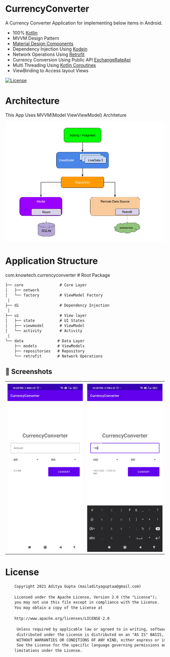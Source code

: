 
# CurrencyConverter
A  Currency Converter  Application for implementing  below items in Android.
* 100% [Kotlin](https://kotlinlang.org/)
* MVVM Design Pattern 
* [Material Design Components](https://material.io/)
* Dependency Injection Using [Kodein](https://kodein.org/di/)
* Network Operations Using [Retrofit](https://square.github.io/retrofit/)
* Currency Conversion Using Public API [ExchangeRateApi](https://exchangeratesapi.io/)
* Multi Threading Using [Kotlin Coroutines](https://kotlinlang.org/docs/coroutines-overview.html)
* ViewBinding to Access layout Views 

[![License](https://img.shields.io/badge/License-Apache%202.0-blue.svg)](https://opensource.org/licenses/Apache-2.0)


# Architecture
This App Uses MVVM(Model ViewViewModel) Architeture
   
![](images/mvvm-architecture.png)
   
# Application Structure

   com.knowtech.currencyconverter    # Root Package
   
    ├── core                # Core Layer
    │   ├── network      
    │   └── factory         # ViewModel Factory
     |
    ├── di                  # Dependency Injection             
     |
    ├── ui                  # View layer
    │   ├── state           # UI States
    │   ├── viewmodel       # ViewModel
    │   └── activity        # Activity    
     |
    └── data               # Data Layer
        ├── models         # ViewModels
        ├── repositories   # Repository
        └── retrofit       # Network Operations
            
## 📸 Screenshots  
|||
|:--------:| -------------:|
| | |
| ![](images/Screenshot.jpg) | ![](images/Screenshot2.jpg)|


# License
```xml
    Copyright 2021 Aditya Gupta (mailadityaguptaa@gmail.com)
    
    Licensed under the Apache License, Version 2.0 (the "License");
    you may not use this file except in compliance with the License.
    You may obtain a copy of the License at
    
    http://www.apache.org/licenses/LICENSE-2.0
    
     Unless required by applicable law or agreed to in writing, software
     distributed under the License is distributed on an "AS IS" BASIS,
     WITHOUT WARRANTIES OR CONDITIONS OF ANY KIND, either express or implied.
     See the License for the specific language governing permissions and
    limitations under the License.
```